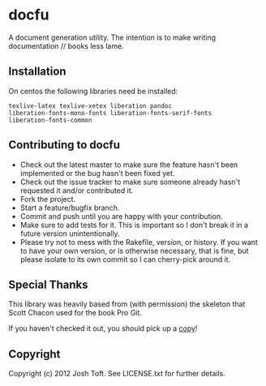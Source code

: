 # docfu

A document generation utility. The intention is to make writing documentation // books less lame.

## Installation

On centos the following libraries need be installed:

    texlive-latex texlive-xetex liberation pandoc
    liberation-fonts-mono-fonts liberation-fonts-serif-fonts
    liberation-fonts-common

## Contributing to docfu
 
* Check out the latest master to make sure the feature hasn't been implemented or the bug hasn't been fixed yet.
* Check out the issue tracker to make sure someone already hasn't requested it and/or contributed it.
* Fork the project.
* Start a feature/bugfix branch.
* Commit and push until you are happy with your contribution.
* Make sure to add tests for it. This is important so I don't break it in a future version unintentionally.
* Please try not to mess with the Rakefile, version, or history. If you want to have your own version, or is otherwise necessary, that is fine, but please isolate to its own commit so I can cherry-pick around it.

## Special Thanks

This library was heavily based from (with permission) the skeleton that Scott Chacon used for the book Pro Git.

If you haven't checked it out, you should pick up a [copy](http://www.amazon.com/Pro-Git-Scott-Chacon/dp/1430218339)!

## Copyright

Copyright (c) 2012 Josh Toft. See LICENSE.txt for
further details.
